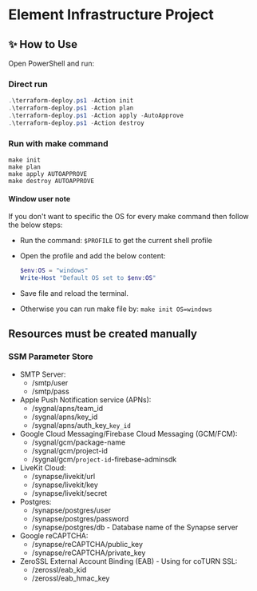 # Element Infrastructure Project

## ✨ How to Use

Open PowerShell and run:

### Direct run

```powershell
.\terraform-deploy.ps1 -Action init
.\terraform-deploy.ps1 -Action plan
.\terraform-deploy.ps1 -Action apply -AutoApprove
.\terraform-deploy.ps1 -Action destroy
```

### Run with make command

```shell
make init
make plan
make apply AUTOAPPROVE
make destroy AUTOAPPROVE
```

#### Window user note

If you don't want to specific the OS for every make command then follow the below steps:

- Run the command: `$PROFILE` to get the current shell profile

- Open the profile and add the below content:

    ```powershell
    $env:OS = "windows"
    Write-Host "Default OS set to $env:OS"
    ```

- Save file and reload the terminal.

- Otherwise you can run make file by: `make init OS=windows`

## Resources must be created manually

### SSM Parameter Store

- SMTP Server:
  - /smtp/user
  - /smtp/pass
- Apple Push Notification service (APNs):
  - /sygnal/apns/team_id
  - /sygnal/apns/key_id
  - /sygnal/apns/auth_key_`key_id`
- Google Cloud Messaging/Firebase Cloud Messaging (GCM/FCM):
  - /sygnal/gcm/package-name
  - /sygnal/gcm/project-id
  - /sygnal/gcm/`project-id`-firebase-adminsdk
- LiveKit Cloud:
  - /synapse/livekit/url
  - /synapse/livekit/key
  - /synapse/livekit/secret
- Postgres:
  - /synapse/postgres/user
  - /synapse/postgres/password
  - /synapse/postgres/db - Database name of the Synapse server
- Google reCAPTCHA:
  - /synapse/reCAPTCHA/public_key
  - /synapse/reCAPTCHA/private_key
- ZeroSSL External Account Binding (EAB) - Using for coTURN SSL:
  - /zerossl/eab_kid
  - /zerossl/eab_hmac_key
